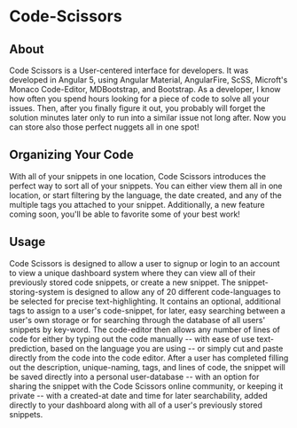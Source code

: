 # Code-Scissors



## About

Code Scissors is a User-centered interface for developers. It was developed in Angular 5, using Angular Material, AngularFire, ScSS, Microft's Monaco Code-Editor, MDBootstrap, and Bootstrap.  As a developer, I know how often you spend hours looking for a piece of code to solve all your issues. Then, after you finally figure it out, you probably will forget the solution minutes later only to run into a similar issue not long after. Now you can store also those perfect nuggets all in one spot!


## Organizing Your Code

With all of your snippets in one location, Code Scissors introduces the perfect way to sort all of your snippets. You can either view them all in one location, or start filtering by the language, the date created, and any of the multiple tags you attached to your snippet. Additionally, a new feature coming soon, you'll be able to favorite some of your best work!

## Usage

Code Scissors is designed to allow a user to signup or login to an account to view a unique dashboard system where they can view all of their previously stored code snippets, or create a new snippet.  The snippet-storing-system is designed to allow any of 20 different code-languages to be selected for precise text-highlighting.  It contains an optional, additional tags to assign to a user's code-snippet, for later, easy searching between a user's own storage or for searching through the database of all users' snippets by key-word. The code-editor then allows any number of lines of code for either by typing out the code manually -- with ease of use text-prediction, based on the language you are using -- or simply cut and paste directly from the code into the code editor.  After a user has completed filling out the description, unique-naming, tags, and lines of code, the snippet will be saved directly into a personal user-database -- with an option for sharing the snippet with the Code Scissors online community, or keeping it private -- with a created-at date and time for later searchability, added directly to your dashboard along with all of a user's previously stored snippets.